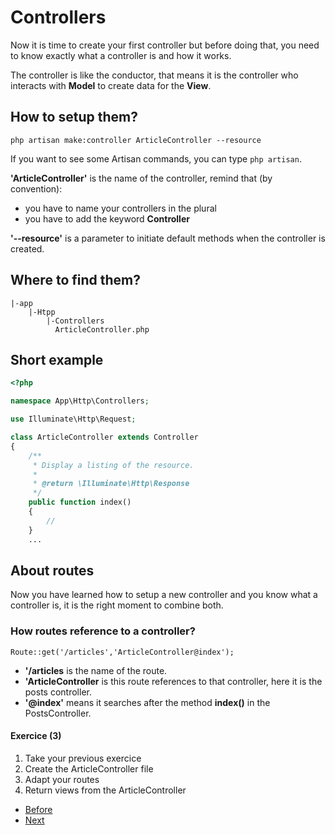 # Controllers

Now it is time to create your first controller but before doing that, you need to know exactly what a controller is and how it works. 

The controller is like the conductor, that means it is the controller who interacts with **Model** to create data for the **View**.

## How to setup them?

`php artisan make:controller ArticleController --resource`

If you want to see some Artisan commands, you can type `php artisan`.

**'ArticleController'** is the name of the controller, remind that (by convention):
- you have to name your controllers in the plural
- you have to add the keyword **Controller**

**'--resource'** is a parameter to initiate default methods when the controller is created.

## Where to find them?

```console
|-app
    |-Htpp
        |-Controllers
          ArticleController.php
```

## Short example

```php
<?php

namespace App\Http\Controllers;

use Illuminate\Http\Request;

class ArticleController extends Controller
{
    /**
     * Display a listing of the resource.
     *
     * @return \Illuminate\Http\Response
     */
    public function index()
    {
        //
    }
    ...

```

## About routes
Now you have learned how to setup a new controller and you know what a controller is, it is the right moment to combine both. 

### How routes reference to a controller?

`Route::get('/articles','ArticleController@index');`

- **'/articles** is the name of the route.
- **'ArticleController** is this route references to that controller, here it is the posts controller.
- **'@index'** means it searches after the method **index()** in the PostsController.

#### Exercice (3)

1. Take your previous exercice
2. Create the ArticleController file
3. Adapt your routes
4. Return views from the ArticleController

- [Before](/02.TheBasics/c.views.md)
- [Next](e.migrations.md)